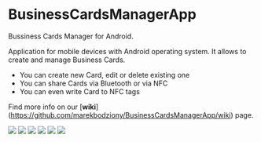 # BusinessCardsManagerApp
Bussiness Cards Manager for Android.

Application for mobile devices with Android operating system. It allows to create and manage Business Cards. 
- You can create new Card, edit or delete existing one 
- You can share Cards via Bluetooth or via NFC
- You can even write Card to NFC tags

Find more info on our [**wiki**] (https://github.com/marekbodziony/BusinessCardsManagerApp/wiki) page.


<img src=https://github.com/marekbodziony/BusinessCardsManagerApp/blob/master/screens/BusinessCardManager_main_screen.png>
<img src=https://github.com/marekbodziony/BusinessCardsManagerApp/blob/master/screens/BusinessCardManager_list_screen1.png>
<img src=https://github.com/marekbodziony/BusinessCardsManagerApp/blob/master/screens/BusinessCardManager_edit_card.png>
<img src=https://github.com/marekbodziony/BusinessCardsManagerApp/blob/master/screens/BusinessCardManager_show_card.png>
<img src=https://github.com/marekbodziony/BusinessCardsManagerApp/blob/master/screens/BusinessCardManager_list_screen2.png>
<img src=https://github.com/marekbodziony/BusinessCardsManagerApp/blob/master/screens/BusinessCardManager_list_screen3.png>
